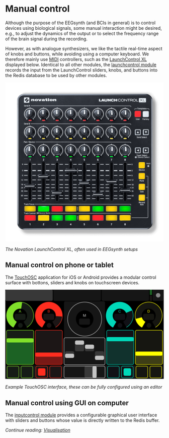 # Manual control

Although the purpose of the EEGsynth (and BCIs in general) is to control devices using biological signals, some manual interaction might be desired, e.g., to adjust the dynamics of the output or to select the frequency range of the brain signal during the recording.

However, as with analogue synthesizers, we like the tactile real-time aspect of knobs and buttons, while avoiding using a computer keyboard. We therefore mainly use [MIDI](midi.md) controllers, such as the [LaunchControl XL](https://global.novationmusic.com/launch/launch-control-xl) displayed below. Identical to all other modules, the [launchcontrol module](../module/launchcontrol) records the input from the LaunchControl sliders, knobs, and buttons into the Redis database to be used by other modules.

![](figures/launch-control-xl.png)

_The Novation LaunchControl XL, often used in EEGsynth setups_

## Manual control on phone or tablet

The [TouchOSC](https://hexler.net/products/touchosc) application for iOS or Android provides a modular control surface with bottons, sliders and knobs on touchscreen devices.

![](figures/touchosc.png)

_Example TouchOSC interface, these can be fully configured using an editor_

## Manual control using GUI on computer

The [inputcontrol module](../module/inputcontrol) provides a configurable graphical user interface with sliders and buttons whose value is directly written to the Redis buffer.

_Continue reading: [Visualisation](visualisation.md)_
